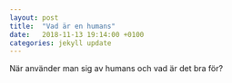 ```yaml
---
layout: post
title:  "Vad är en humans"
date:   2018-11-13 19:14:00 +0100
categories: jekyll update
---
```


När använder man sig av humans och vad är det bra för?